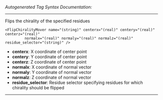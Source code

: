 _Autogenerated Tag Syntax Documentation:_

---
Flips the chirality of the specified residues

```
<FlipChiralityMover name="(string)" centerx="(real)" centery="(real)" centerz="(real)"
         normalx="(real)" normaly="(real)" normalz="(real)" residue_selector="(string)" />
```

-   **centerx**: X coordinate of center point
-   **centery**: Y coordinate of center point
-   **centerz**: Z coordinate of center point
-   **normalx**: X coordinate of normal vector
-   **normaly**: Y coordinate of normal vector
-   **normalz**: Z coordinate of normal vector
-   **residue_selector**: Residue selector specifying residues for which chirality should be flipped

---
